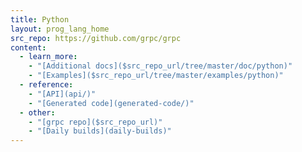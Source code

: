 ```yaml
---
title: Python
layout: prog_lang_home
src_repo: https://github.com/grpc/grpc
content:
  - learn_more:
    - "[Additional docs]($src_repo_url/tree/master/doc/python)"
    - "[Examples]($src_repo_url/tree/master/examples/python)"
  - reference:
    - "[API](api/)"
    - "[Generated code](generated-code/)"
  - other:
    - "[grpc repo]($src_repo_url)"
    - "[Daily builds](daily-builds)"
---
```


